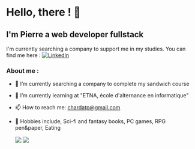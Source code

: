 # Hello, there ! 👋


## I'm Pierre a web developer fullstack
I'm currently searching a company to support me in my studies.
You can find me here : <a href="https://www.linkedin.com/in/pierre-chardat" rel="nofollow">
 <img src="https://raw.githubusercontent.com/MartinHeinz/MartinHeinz/master/linkedin-3-16.png" alt="LinkedIn" style="max-width: 100%;">
</a>

### About me :

- 🔭 I’m currently searching a company to complete my sandwich course
- 🌱 I’m currently learning at "ETNA, école d'alternance en informatique"
- 📫 How to reach me: chardatp@gmail.com
- :hear_no_evil: Hobbies include, Sci-fi and fantasy books, PC games, RPG pen&paper, Eating


  <img align="center" src="https://github-readme-stats.vercel.app/api?username=P-CHARDAT&count_private=true&hide=stars,issues,contribs&show_icons=true&theme=gotham&custom_title=My_Stats&bg_color=DEG,0c1014,263340,435970&border_color=99d1ce" />

  <img align="center" src="https://github-readme-stats.vercel.app/api/top-langs/?username=P-CHARDAT&langs_count=8&layout=compact&theme=gotham&bg_color=DEG,0c1014,263340,435970&border_color=99d1ce" />
